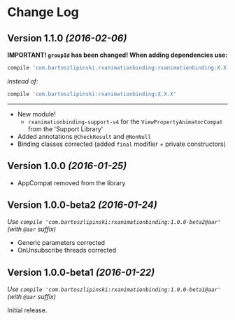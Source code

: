 Change Log
==========

Version 1.1.0 *(2016-02-06)*
----------------------------
**IMPORTANT! `groupId` has been changed! When adding dependencies use:**

```groovy
compile 'com.bartoszlipinski.rxanimationbinding:rxanimationbinding:X.X.X'
```

*instead of:*

```groovy
compile 'com.bartoszlipinski:rxanimationbinding:X.X.X'
```
---

 * New module!
    * `rxanimationbinding-support-v4` for the `ViewPropertyAnimatorCompat` from the 'Support Library'
 * Added annotations `@CheckResult` and `@NonNull`
 * Binding classes corrected (added `final` modifier + private constructors)
 
Version 1.0.0 *(2016-01-25)*
----------------------------

 * AppCompat removed from the library
 
Version 1.0.0-beta2 *(2016-01-24)*
----------------------------

*Use `compile 'com.bartoszlipinski:rxanimationbinding:1.0.0-beta2@aar'` (with `@aar` suffix)*

 * Generic parameters corrected
 * OnUnsubscribe threads corrected

Version 1.0.0-beta1 *(2016-01-22)*
----------------------------

*Use `compile 'com.bartoszlipinski:rxanimationbinding:1.0.0-beta1@aar'` (with `@aar` suffix)*

Initial release.
